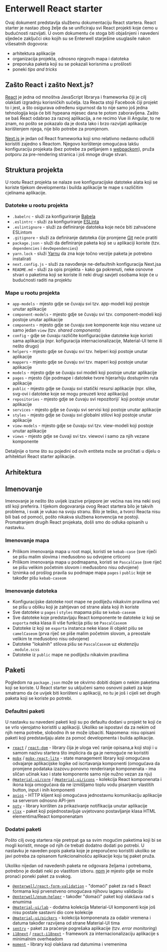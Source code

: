 # Enterwell React starter

Ovaj dokument predstavlja službenu dokumentaciju React startera. React starter je nastao zbog želje da se unificiraju svi React projekti koje ćemo u budućnosti razvijati. U ovom dokumentu će stoga biti objašnjeni i navedeni sljedeće zaključci oko kojih su se Enterwell starješine usuglasile nakon višesatnih dogovora:

* arhitektura aplikacije
* organizacija projekta, odnosno njegovih mapa i datoteka
* preporuka paketa koji su se pokazali korisnima u prošlosti
* poneki _tips and tricks_ 

## Zašto React i zašto Next.js?

[React](https://reactjs.org/) je jedna od mnoštva JavaScript librarya i frameworka čiji je cilj olakšati izgradnju korisničkih sučelja. Iza Reacta stoji Facebook čiji projekt to i jest, a što osigurava određenu sigurnost da to nije samo još jedna tehnologija koja će biti hypeana mjesec dana te potom zaboravljena. Zašto se baš React odabrao za razvoj aplikacija, a ne recimo Vue ili Angular, to ne znam, no pošto se pokazalo da je dosta lako i brzo razvijati aplikacije korištenjem njega, nije bilo potrebe za promjenom.

[Next.js](https://nextjs.org/) je jedan od React frameworka koji smo relativno nedavno odlučili koristiti zajedno s Reactom. Njegovo korištenje omogućava lakšu konfiguraciju projekata (bez potrebe za petljanjem s [webpackom](https://webpack.js.org/)), pruža potporu za pre-rendering stranica i još mnoge druge stvari.

## Struktura projekta

U rootu React projekta se nalaze sve konfiguracijske datoteke alata koji se koriste tijekom developmenta i builda aplikacije te mape s različitim cjelinama aplikacije. 

### Datoteke u rootu projekta

* `.babelrc` - služi za konfiguriranje [Babela](https://babeljs.io/)
* `.eslintrc` - služi za konfiguriranje [ESLinta](https://eslint.org/) 
* `.eslintignore` - služi za definiranje datoteka koje neće biti zahvaćene ESLintom
* `.gitignore` - služi za definiranje datoteka čije promjene [Git](https://git-scm.com/) neće pratiti
* `package.json` - služi da definiranje paketa koji se u aplikaciji koriste (tzv. `dependencies` i `devDependencies`)
* `yarn.lock` - služi [Yarnu](https://classic.yarnpkg.com/en/) da zna koje točno verzije paketa je potrebno instalirati
* `next.config.js` - služi za navođenje ne-defaultnih konfiguracija Next.jsa
* `README.md` - služi za opis projekta - kako ga pokrenuti, neke osnovne stvari o paketima koji se koriste ili neki drugi savjeti osobama koje će u budućnosti raditi na projektu

### Mape u rootu projekta

* `app-models` - mjesto gdje se čuvaju svi tzv. app-modeli koji postoje unutar aplikacije 
* `component-models` - mjesto gdje se čuvaju svi tzv. component-modeli koji postoje unutar aplikacije
* `components` - mjesto gdje se čuvaju sve komponente koje nisu vezane uz samo jedan `view` (tzv. *shared components*)
* `config` - gdje se čuvaju različite konfiguracijske datoteke koje koristi sama aplikacija (npr. kofiguracija internacionalizacije, Material-UI teme ili nešto drugo)
* `helpers` - mjesto gdje se čuvaju svi tzv. helperi koji postoje unutar aplikacije
* `mappers` - mjesto gdje se čuvaju svi tzv. maperi koji postoje unutar aplikacije
* `models` - mjesto gdje se čuvaju svi modeli koji postoje unutar aplikacije
* `pages` - mjesto čije podmape i datoteke tvore hijerarhiju dostupnim ruta aplikacije
* `public` - mjesto gdje se čuvaju svi statički resursi aplikacije (npr. slike, svg-ovi i datoteke koje se mogu preuzeti kroz aplikaciju)
* `repositories` - mjesto gdje se čuvaju svi repozitoriji` koji postoje unutar aplikacije
* `services` - mjesto gdje se čuvaju svi servisi koji postoje unutar aplikacije
* `styles` - mjesto gdje se čuvaju svi globalni stilovi koji postoje unutar aplikacije
* `view-models` - mjesto gdje se čuvaju svi tzv. view-modeli koji postoje unutar aplikacije
* `views` - mjesto gdje se čuvaji svi tzv. viewovi i samo za njih vezane komponente

Detaljnije o tome što su pojedini od ovih entiteta može se pročitati u dijelu o arhitekturi React starter aplikacije.

## Arhitektura


## Imenovanje

Imenovanje je nešto što uvijek izazive prijepore jer većina nas ima neki svoj stil koji preferira. I tijekom dogovaranja ovog React startera bilo je takvih problema, i svak je vukao na svoju stranu. Bilo je teško, a tvorci Reacta nisu bili baš od pomoći, pošto nikakva službena konvencija ne postoji. Promatranjem drugih React projekata, došli smo do odluka opisanih u nastavku.

### Imenovanje mapa

* Prilikom imenovanja mapa u root mapi, koristi se `kebab-case` (sve riječi se pišu malim slovima i međusobno su odvojene crticom)
* Prilikom imenovanja mapa u podmapama, koristi se `PascalCase` (sve riječ se pišu velikim početnim slovom i međusobno nisu odvojene)
* Iznimka od prošlog pravila su podmape mapa `pages` i `public` koje se također pišu `kebab-caseom`

### Imenovanje datoteka

* Konfiguracijske datoteke root mape ne podliježu nikakvim pravilima već se pišu u obliku koji je zahtjevan od strane alata koji ih koriste
* Sve datoteke u `pages` i `styles` mapama pišu se `kebab-caseom`
* Sve datoteke koje predstavljaju React komponente te datoteke iz koji se `exporta` neka klasa ili više funkcija pišu se `PascalCaseom`
* Datoteke iz koji se `exporta` instanca neke klase ili objekt pišu se `camelCaseom` (prva riječ se piše malim početnim slovom, a preostale velikim te međusobno nisu odvojene)
* Datoteke "lokalnih" stilova pišu se `PascalCaseom` uz ekstenziju `.module.scss` 
* Datoteke iz `public` mape ne podliježu nikakvim pravilima

## Paketi

Pogledom na `package.json` može se okvirno dobiti dojam o nekim paketima koji se koriste. U React starter su uključeni samo osnovni paketi za koje smatramo da će uvijek biti korišteni u aplikaciji, no tu je još i cijeli set drugih paketa koji se koriste po potrebi.

### Defaultni paketi 

U nastavku su navedeni paketi koji su po defaultu dodani u projekt te koji će se vrlo vjerojatno koristiti u aplikaciji. Ukoliko se ispostavi da za nekim od njih nema potrebe, slobodno ih se može izbaciti. Napomena: nisu opisani paketi koji predstavljaju alate za pomoć developmenta i builda aplikacije.

* [`react`](https://reactjs.org/) / [`react-dom`](https://reactjs.org/docs/react-dom.html) - library čija je uloga već ranije opisana,a koji stoji i u samom nazivu startera što implicira da ga je nemoguće ne koristiti 
* [`mobx`](https://mobx.js.org/README.html) / [`mobx-react-lite`](https://mobx-react.js.org/) - state management library koji omogućava odvajanje aplikacijske logike od iscrtavanja komponenti (omogućava da promjene podataka izazovu ponovno renderiranje komponenata - ima sličan učinak kao i state komponente samo nije nužno vezan za nju)
* [`@material-ui/core`](https://material-ui.com/) / [`@material-ui/icons`](https://material-ui.com/components/material-icons/) - kolekcija React komponenata i ikona koja omogućava da ne izmišljamo toplu vodu pisanjem vlastitih button, input i inih komponenti
* [`axios`](https://github.com/axios/axios) - HTTP klijent koji omogućava jednostavnu komunikaciju aplikacije sa serverom odnosno API-jem
* [`noty`](https://ned.im/noty/#/) - library korišten za prikazivanje notifikacija unutar aplikacije
* [`clsx`](https://github.com/lukeed/clsx) - paket koji pojednostavljuje uvjetovano postavljanje klasa HTML elementima/React komponenatam

### Dodatni paketi

Pošto cilj ovog startera nije pretrpat ga sa svim mogućim paketima koji bi se mogli koristit, mnoge od njih će trebati dodatno dodati po potrebi. U nastavku je naveden popis paketa koje je preporučeno koristiti ukoliko se javi potreba za opisanom funkcionalnošću aplikacije koju taj paket pruža. 

Ukoliko nijedan od navedenih paketa ne odgovara željama i potrebama, potrebno je dodati neki po vlastitom izboru. [npm](https://www.npmjs.com/) je mjesto gdje se može pronaći poneki paket za svakog.

* [`@enterwell/react-form-validation`](https://github.com/Enterwell/react-form-validation) - "domaći" paket za rad s React formama koji prvenstveno omogućava njihovu laganu validaciju
* [`@enterwell/enum-helper`](https://github.com/Enterwell/js-enum-helper) - također "domaći" paket koji olakšava rad s enumima
* [`@material-ui/lab`](https://material-ui.com/components/about-the-lab/) - dodatna kolekcija Material-UI komponenti koje još nisu postale sastavni dio core kolekcije
* [`@material-ui/pickers`](https://material-ui-pickers.dev/) - kolekcija komponenata za odabir vremena i datuma također razvijena od strane Material-UI tima
* [`sentry`](https://sentry.io/welcome/) - paket za praćenje pogrešaka aplikacije (tzv. _error monitoring_)
* [`i18next`](https://www.i18next.com/) / [`react-i18next`](https://react.i18next.com/) - framework za internacionalizaciju aplikacije s minimalnim overheadom
* [`moment`](https://momentjs.com/) - library koji olakšava rad datumima i vremenima
